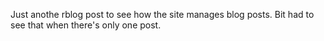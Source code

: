 Just anothe rblog post to see how the site manages blog posts. Bit had to see that when there's only one post.
